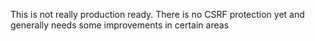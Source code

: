 This is not really production ready.
There is no CSRF protection yet and generally needs some improvements in certain areas